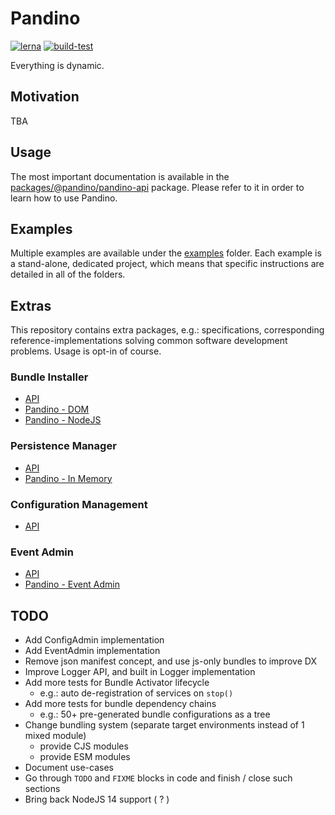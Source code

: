 # Pandino

[![lerna](https://img.shields.io/badge/maintained%20with-lerna-cc00ff.svg)](https://lerna.js.org/)
[![build-test](https://github.com/BlackBeltTechnology/pandino/actions/workflows/build-test.yml/badge.svg)](https://github.com/BlackBeltTechnology/pandino/actions/workflows/build-test.yml)

Everything is dynamic.

## Motivation

TBA

## Usage

The most important documentation is available in the [packages/@pandino/pandino-api](./packages/@pandino/pandino-api)
package. Please refer to it in order to learn how to use Pandino.

## Examples

Multiple examples are available under the [examples](./examples) folder. Each example is a stand-alone, dedicated
project, which means that specific instructions are detailed in all of the folders.

## Extras

This repository contains extra packages, e.g.: specifications, corresponding reference-implementations solving 
common software development problems. Usage is opt-in of course.

### Bundle Installer

- [API](./packages/@pandino/pandino-bundle-installer-api)
- [Pandino - DOM](./packages/@pandino/pandino-bundle-installer-dom)
- [Pandino - NodeJS](./packages/@pandino/pandino-bundle-installer-nodejs)

### Persistence Manager

- [API](./packages/@pandino/pandino-persistence-manager-api)
- [Pandino - In Memory](./packages/@pandino/pandino-persistence-manager-memory)

### Configuration Management

- [API](./packages/@pandino/pandino-configuration-management-api)

### Event Admin

- [API](./packages/@pandino/pandino-event-api)
- [Pandino - Event Admin](./packages/@pandino/pandino-event-admin)

## TODO

- Add ConfigAdmin implementation
- Add EventAdmin implementation
- Remove json manifest concept, and use js-only bundles to improve DX
- Improve Logger API, and built in Logger implementation
- Add more tests for Bundle Activator lifecycle
  - e.g.: auto de-registration of services on `stop()`
- Add more tests for bundle dependency chains
  - e.g.: 50+ pre-generated bundle configurations as a tree
- Change bundling system (separate target environments instead of 1 mixed module) 
  - provide CJS modules
  - provide ESM modules
- Document use-cases
- Go through `TODO` and `FIXME` blocks in code and finish / close such sections
- Bring back NodeJS 14 support ( ? )
